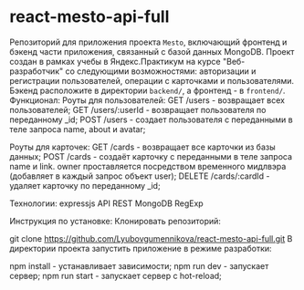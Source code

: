 # react-mesto-api-full
Репозиторий для приложения проекта `Mesto`, включающий фронтенд и бэкенд части приложения, связанный с базой данных MongoDB. Проект создан в рамках учебы в Яндекс.Практикум на курсе "Веб-разработчик" со следующими возможностями: авторизации и регистрации пользователей, операции с карточками и пользователями. Бэкенд расположите в директории `backend/`, а фронтенд - в `frontend/`.
Функционал:
Роуты для пользователей:
GET /users - возвращает всех пользователей;
GET /users/:userId - возвращает пользователя по переданному _id;
POST /users - создает пользователя с переданными в теле запроса name, about и avatar;

Роуты для карточек:
GET /cards - возвращает все карточки из базы данных;
POST /cards - создаёт карточку с переданными в теле запроса name и link. owner проставляется посредством временного мидлвэра (добавляет в каждый запрос объект user);
DELETE /cards/:cardId - удаляет карточку по переданному _id;

Технологии:
expressjs
API REST
MongoDB
RegExp

Инструкция по установке:
Клонировать репозиторий:

git clone https://github.com/Lyubovgumennikova/react-mesto-api-full.git
В директории проекта запустить приложение в режиме разработки:

npm install - устанавливает зависимости;
npm run dev - запускает сервер;
npm run start - запускает сервер с hot-reload;
